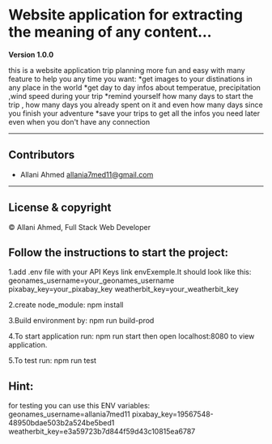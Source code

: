 # Website application for extracting the meaning of any content...

**Version 1.0.0**

this is a website application  trip planning more fun and easy
with many feature to help you any time you want:
*get images to your distinations in any place in the world
*get day to day infos about temperatue, precipitation ,wind speed during your trip
*remind yourself how many days to start the trip , how many days you already spent on it and even how many days since you finish your adventure
*save your trips to get all the infos you need later even when you don't 
have any connection 


---

## Contributors
- Allani Ahmed <allania7med11@gmail.com>

---
## License & copyright
© Allani Ahmed, Full Stack Web Developer

## Follow the instructions to start the project:

1.add .env file with your API Keys link envExemple.It should look like this:
geonames_username=your_geonames_username
pixabay_key=your_pixabay_key
weatherbit_key=your_weatherbit_key

2.create node_module:
npm install 

3.Build environment by:
npm run build-prod

4.To start application run:
npm run start
then open localhost:8080 to view application.

5.To test run:
npm run test

## Hint:
for testing you can use this ENV variables:
geonames_username=allania7med11
pixabay_key=19567548-48950bdae503b2a524be5bed1
weatherbit_key=e3a59723b7d844f59d43c10815ea6787